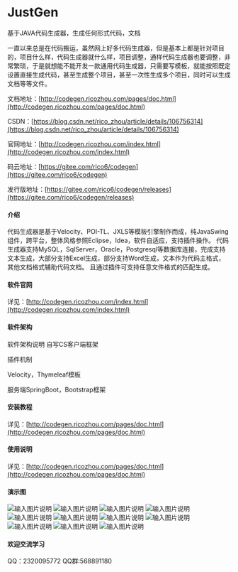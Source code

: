 # JustGen
基于JAVA代码生成器，生成任何形式代码，文档

一直以来总是在代码搬运，虽然网上好多代码生成器，但是基本上都是针对项目的，项目什么样，代码生成器就什么样，项目调整，通样代码生成器也要调整，非常繁琐，于是就想能不能开发一款通用代码生成器，只需要写模板，就能按照既定设置直接生成代码，甚至生成整个项目，甚至一次性生成多个项目，同时可以生成文档等等文件。

文档地址：[http://codegen.ricozhou.com/pages/doc.html](http://codegen.ricozhou.com/pages/doc.html)

CSDN：[https://blog.csdn.net/rico_zhou/article/details/106756314](https://blog.csdn.net/rico_zhou/article/details/106756314)

官网地址：[http://codegen.ricozhou.com/index.html](http://codegen.ricozhou.com/index.html)

码云地址：[https://gitee.com/rico6/codegen](https://gitee.com/rico6/codegen)

发行版地址：[https://gitee.com/rico6/codegen/releases](https://gitee.com/rico6/codegen/releases)

#### 介绍
代码生成器是基于Velocity、POI-TL、JXLS等模板引擎制作而成，纯JavaSwing组件，跨平台，整体风格参照Eclipse，Idea，软件自适应，支持插件操作。
代码生成器支持MySQL，SqlServer，Oracle，Postgresql等数据库连接，完成支持文本生成，大部分支持Excel生成，部分支持Word生成，文本作为代码主格式，其他文档格式辅助代码文档。
且通过插件可支持任意文件格式的匹配生成。

#### 软件官网

详见：[http://codegen.ricozhou.com/index.html](http://codegen.ricozhou.com/index.html)

#### 软件架构
软件架构说明
自写CS客户端框架

插件机制

Velocity，Thymeleaf模板

服务端SpringBoot，Bootstrap框架

#### 安装教程

详见：[http://codegen.ricozhou.com/pages/doc.html](http://codegen.ricozhou.com/pages/doc.html)

#### 使用说明

详见：[http://codegen.ricozhou.com/pages/doc.html](http://codegen.ricozhou.com/pages/doc.html)

#### 演示图
![输入图片说明](https://images.gitee.com/uploads/images/2020/0615/102559_117035d5_1787291.png "微信截图_20200615093454.png")
![输入图片说明](https://images.gitee.com/uploads/images/2020/0615/092018_0f7952df_1787291.png "微信截图_20200615084258.png")
![输入图片说明](https://images.gitee.com/uploads/images/2020/0615/092030_f65f2859_1787291.png "微信截图_20200615084316.png")
![输入图片说明](https://images.gitee.com/uploads/images/2020/0615/092104_4f00a460_1787291.png "微信截图_20200615084347.png")
![输入图片说明](https://images.gitee.com/uploads/images/2020/0615/092112_79846ec5_1787291.png "微信截图_20200615084415.png")
![输入图片说明](https://images.gitee.com/uploads/images/2020/0615/092121_5ef99a72_1787291.png "微信截图_20200615084424.png")
![输入图片说明](https://images.gitee.com/uploads/images/2020/0615/092129_4d6bf609_1787291.png "微信截图_20200615084433.png")
![输入图片说明](https://images.gitee.com/uploads/images/2020/0615/092136_caffaf2a_1787291.png "微信截图_20200615084440.png")
![输入图片说明](https://images.gitee.com/uploads/images/2020/0615/092153_f1e5763b_1787291.png "微信截图_20200615084459.png")
![输入图片说明](https://images.gitee.com/uploads/images/2020/0615/092200_797e68a5_1787291.png "微信截图_20200615084509.png")
![输入图片说明](https://images.gitee.com/uploads/images/2020/0615/092209_df0d0be4_1787291.png "微信截图_20200615084519.png")



#### 欢迎交流学习
QQ：2320095772
QQ群:568891180

